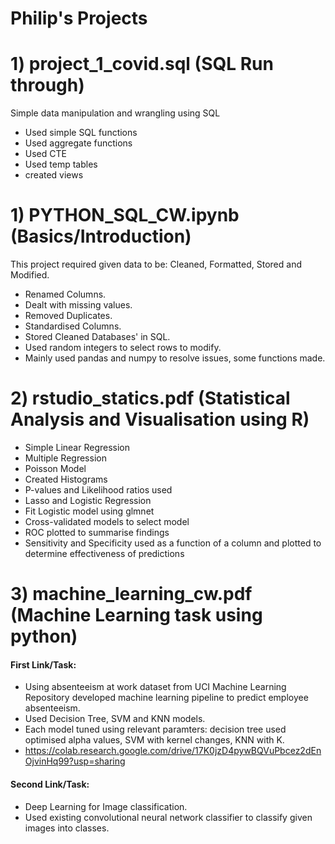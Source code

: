 # Philip's Projects

# 1) project_1_covid.sql (SQL Run through)

Simple data manipulation and wrangling using SQL
- Used simple SQL functions
- Used aggregate functions
- Used CTE
- Used temp tables
- created views

# 1) PYTHON_SQL_CW.ipynb (Basics/Introduction)

This project required given data to be: Cleaned, Formatted, Stored and Modified.
- Renamed Columns.
- Dealt with missing values.
- Removed Duplicates.
- Standardised Columns.
- Stored Cleaned Databases' in SQL.
- Used random integers to select rows to modify.
- Mainly used pandas and numpy to resolve issues, some functions made.

# 2) rstudio_statics.pdf (Statistical Analysis and Visualisation using R)
- Simple Linear Regression
- Multiple Regression
- Poisson Model
- Created Histograms
- P-values and Likelihood ratios used
- Lasso and Logistic Regression
- Fit Logistic model using glmnet
- Cross-validated models to select model
- ROC plotted to summarise findings
- Sensitivity and Specificity used as a function of a column and plotted to determine effectiveness of predictions

# 3) machine_learning_cw.pdf (Machine Learning task using python)
#### First Link/Task:
- Using absenteeism at work dataset from UCI Machine Learning Repository developed machine learning pipeline to predict employee absenteeism.
- Used Decision Tree, SVM and KNN models.
- Each model tuned using relevant paramters: decision tree used optimised alpha values, SVM with kernel changes, KNN with K. 
- https://colab.research.google.com/drive/17K0jzD4pywBQVuPbcez2dEnOjvinHq99?usp=sharing
#### Second Link/Task:
- Deep Learning for Image classification.
- Used existing convolutional neural network classifier to classify given images into classes.
